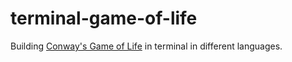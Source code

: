 # terminal-game-of-life
Building [Conway's Game of Life](https://en.wikipedia.org/wiki/Conway%27s_Game_of_Life) in terminal in different languages.
